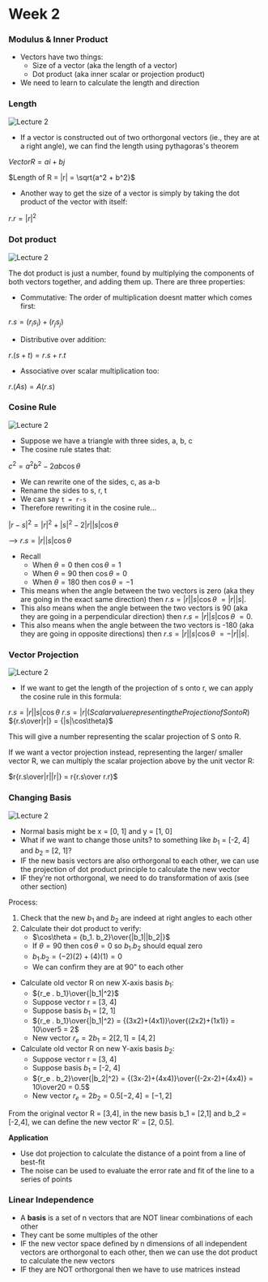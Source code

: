 # Week 2 

### Modulus & Inner Product 

* Vectors have two things:
	* Size of a vector (aka the length of a vector) 
	* Dot product (aka inner scalar or projection product) 
* We need to learn to calculate the length and direction   

### Length 

![Lecture 2](imgs/w2_lecture_1.png)

* If a vector is constructed out of two orthorgonal vectors (ie., they are at a right angle), we can find the length using pythagoras's theorem 

$Vector R = ai + bj$

$Length of R = |r| = \sqrt{a^2 + b^2}$

* Another way to get the size of a vector is simply by taking the dot product of the vector with itself: 

$r.r = |r|^2$

### Dot product 

![Lecture 2](imgs/w2_lecture_2.png)

The dot product is just a number, found by multiplying the components of both vectors together, and adding them up. There are three properties:

* Commutative: The order of multiplication doesnt matter which comes first:

$r . s = (r_i s_i) + (r_j s_j)$

* Distributive over addition:

$r . (s+t) = r.s + r.t$

* Associative over scalar multiplication too: 

$r.(As) = A(r.s)$ 

### Cosine Rule

![Lecture 2](imgs/w2_lecture_3.png)

* Suppose we have a triangle with three sides, a, b, c 
* The cosine rule states that: 

$c^2 = a^2 b^2 - 2ab\cos\theta$ 

* We can rewrite one of the sides, c, as a-b 
* Rename the sides to s, r, t 
* We can say `t = r-s`
* Therefore rewriting it in the cosine rule... 

$|r-s|^2 = |r|^2 + |s|^2 - 2|r||s|\cos\theta$

--> $r.s = |r||s|\cos\theta$ 

* Recall
	* When $\theta = 0$ then $\cos\theta = 1$
	* When $\theta = 90$ then $\cos\theta = 0$
	* When $\theta = 180$ then $\cos\theta = -1$
* This means when the angle between the two vectors is zero (aka they are going in the exact same direction) then $r.s = |r||s|\cos\theta\ = |r||s|$.  
* This also means when the angle between the two vectors is 90 (aka they are going in a perpendicular direction) then $r.s = |r||s|\cos\theta\ = 0$.
* This also means when the angle between the two vectors is -180 (aka they are going in opposite directions) then $r.s = |r||s|\cos\theta\ = -|r||s|$.

### Vector Projection

![Lecture 2](imgs/w2_lecture_4.png)

* If we want to get the length of the projection of s onto r, we can apply the cosine rule in this formula:

$r.s = |r||s|\cos\theta$
$r.s = |r|(Scalar value representing the Projection of S onto R)$
${r.s\over|r|} = {|s|\cos\theta}$

This will give a number representing the scalar projection of S onto R. 

If we want a vector projection instead, representing the larger/ smaller vector R, we can multiply the scalar projection above by the unit vector R: 

$r{r.s\over|r||r|} = r{r.s\over r.r}$

### Changing Basis

![Lecture 2](imgs/w2_lecture_5.png)

* Normal basis might be x = [0, 1] and y = [1, 0] 
* What if we want to change those units? to something like $b_1$ = [-2, 4] and $b_2$ = [2, 1]? 
* IF the new basis vectors are also orthorgonal to each other, we can use the projection of dot product principle to calculate the new vector 
* IF they're not orthorgonal, we need to do transformation of axis (see other section) 

Process:

1. Check that the new $b_1$ and $b_2$ are indeed at right angles to each other
2. Calculate their dot product to verify: 
	* $\cos\theta = {b_1. b_2}\over{|b_1||b_2|}$
	* If $\theta = 90$ then $\cos\theta = 0$ so ${b_1. b_2}$ should equal zero
	* ${b_1. b_2} = (-2)(2) + (4)(1) = 0$ 
	* We can confirm they are at 90" to each other 
* Calculate old vector R on new X-axis basis $b_1$:
	* ${r_e . b_1}\over{|b_1|^2}$ 
	* Suppose vector r = [3, 4]
	* Suppose basis $b_1$ = [2, 1]
	* ${r_e . b_1}\over{|b_1|^2} = {(3x2)+(4x1)}\over{(2x2)+(1x1)} = 10\over5 = 2$
	* New vector $r_e = 2b_1 = 2[2, 1] = [4, 2]$
* Calculate old vector R on new Y-axis basis $b_2$: 
	* Suppose vector r = [3, 4]
	* Suppose basis $b_1$ = [-2, 4]
	* ${r_e . b_2}\over{|b_2|^2} = {(3x-2)+(4x4)}\over{(-2x-2)+(4x4)} = 10\over20 = 0.5$
	* New vector $r_e = 2b_2 = 0.5[-2, 4] = [-1, 2]$

From the original vector R = [3,4], in the new basis b_1 = [2,1] and b_2 = [-2,4], we can define the new vector R' = [2, 0.5]. 

**Application**

* Use dot projection to calculate the distance of a point from a line of best-fit 
* The noise can be used to evaluate the error rate and fit of the line to a series of points 

### Linear Independence 

* A **basis** is a set of n vectors that are NOT linear combinations of each other 
* They cant be some multiples of the other
* IF the new vector space defined by n dimensions of all independent vectors are orthorgonal to each other, then we can use the dot product to calculate the new vectors
* IF they are NOT orthorgonal then we have to use matrices instead 

